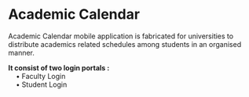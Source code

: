 # Academic Calendar
Academic Calendar mobile application is fabricated for universities to distribute academics related schedules among students in an organised manner.  

**It consist of two login portals :**  
    • Faculty Login  
    • Student Login
